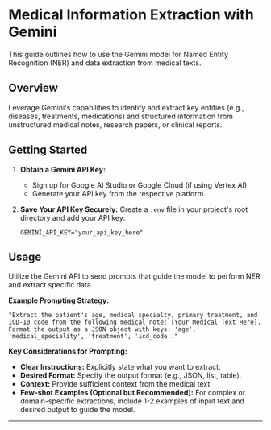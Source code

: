 # Medical Information Extraction with Gemini

This guide outlines how to use the Gemini model for Named Entity Recognition (NER) and data extraction from medical texts.

## Overview

Leverage Gemini's capabilities to identify and extract key entities (e.g., diseases, treatments, medications) and structured information from unstructured medical notes, research papers, or clinical reports.

## Getting Started

1.  **Obtain a Gemini API Key:**
    * Sign up for Google AI Studio or Google Cloud (if using Vertex AI).
    * Generate your API key from the respective platform.

2.  **Save Your API Key Securely:**
    Create a `.env` file in your project's root directory and add your API key:

    ```
    GEMINI_API_KEY="your_api_key_here"
    ```

## Usage

Utilize the Gemini API to send prompts that guide the model to perform NER and extract specific data.

**Example Prompting Strategy:**

```
"Extract the patient's age, medical specialty, primary treatment, and ICD-10 code from the following medical note: [Your Medical Text Here].
Format the output as a JSON object with keys: 'age', 'medical_speciality', 'treatment', 'icd_code'."
```

**Key Considerations for Prompting:**

* **Clear Instructions:** Explicitly state what you want to extract.
* **Desired Format:** Specify the output format (e.g., JSON, list, table).
* **Context:** Provide sufficient context from the medical text.
* **Few-shot Examples (Optional but Recommended):** For complex or domain-specific extractions, include 1-2 examples of input text and desired output to guide the model.

---
